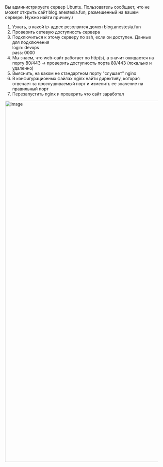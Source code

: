 Вы администрируете сервер Ubuntu. Пользователь сообщает, что не может открыть сайт blog.anestesia.fun, размещенный на вашем сервере. Нужно найти причину.\
1) Узнать, в какой ip-адрес резолвится домен blog.anestesia.fun
2) Проверить сетевую доступность сервера
3) Подключиться к этому серверу по ssh, если он доступен. Данные для подключения\
login: devops\
pass: 0000
4) Мы знаем, что web-сайт работает по http(s), а значит ожидается на порту 80/443 -> проверить доступность порта 80/443 (локально и удаленно)
5) Выяснить, на каком не стандартном порту "слушает" nginx
6) В конфигурационных файлах nginx найти директиву, которая отвечает за прослушиваемый порт и изменить ее значение на правильный порт
7) Перезапустить nginx и проверить что сайт заработал
<img width="1188" alt="image" src="https://github.com/user-attachments/assets/7bf4d1ed-8309-44d3-a188-6c660b03993f" />

